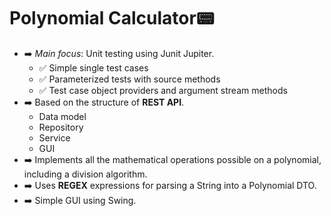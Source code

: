 # Polynomial Calculator📟

- ➡️ *Main focus*: Unit testing using Junit Jupiter.
    - ✅ Simple single test cases
    - ✅ Parameterized tests with source methods
    - ✅ Test case object providers and argument stream methods
- ➡️ Based on the structure of **REST API**.
    - Data model
    - Repository
    - Service
    - GUI
- ➡️ Implements all the mathematical operations possible on a polynomial, including a division algorithm.
- ➡️ Uses **REGEX** expressions for parsing a String into a Polynomial DTO.
- ➡️ Simple GUI using Swing.

